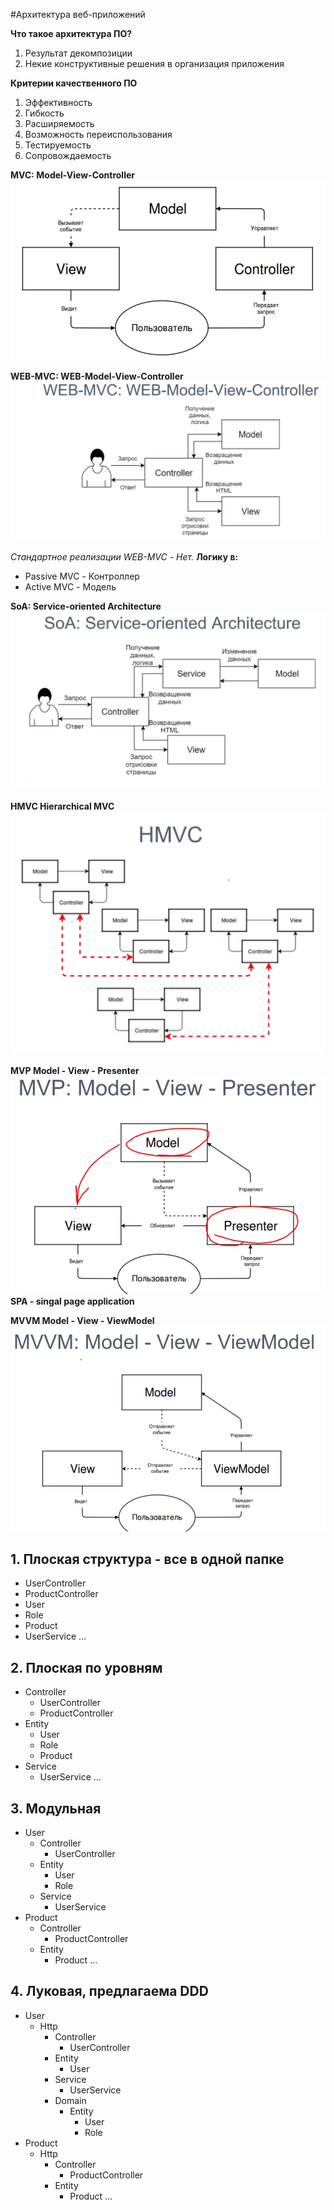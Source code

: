 #Архитектура веб-приложений

**Что такое архитектура ПО?**
1. Результат декомпозиции
2. Некие конструктивные решения в организация приложения

**Критерии качественного ПО**
1. Эффективность
2. Гибкость
3. Расширяемость
4. Возможность переиспользования
5. Тестируемость
6. Сопровождаемость

**MVC: Model-View-Controller**
![MVC: Model-View-Controller](assets/MVC.PNG)

**WEB-MVC: WEB-Model-View-Controller**
![WEB-MVC: WEB-Model-View-Controller](assets/WEB-MVC.PNG)

_Стандартное реализации WEB-MVC -  Нет._
**Логику в:**
 - Passive MVC - Контроллер
 - Active MVC - Модель
 
 **SoA: Service-oriented Architecture**
 ![SoA: Service-oriented Architecture](assets/SoA.PNG)
 
**HMVC Hierarchical MVC**
![SoA: Service-oriented Architecture](assets/HMVC.PNG)
  
**MVP Model - View - Presenter**
![SoA: Service-oriented Architecture](assets/MVP.PNG)
**SPA - singal page application**

**MVVM Model - View - ViewModel**
![SoA: Service-oriented Architecture](assets/MVVVM.PNG)

**1. Плоская структура - все в одной папке**
-
- UserController
- ProductController
- User
- Role
- Product
- UserService
...

**2. Плоская по уровням**
-
- Controller
    - UserController 
    - ProductController
- Entity
    - User
    - Role
    - Product
- Service
    - UserService
...

**3. Модульная**
-
- User
    - Controller
        - UserController 
    - Entity
        - User
        - Role
    - Service
        - UserService
- Product
    - Controller
        - ProductController
    - Entity 
        - Product
...

**4. Луковая, предлагаема DDD**
-
- User
    - Http
        - Controller
            - UserController 
        - Entity
            - User
        - Service
            - UserService
        - Domain
            - Entity
                - User
                - Role
- Product
    - Http
        - Controller
            - ProductController
        - Entity 
            - Product
...
